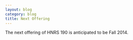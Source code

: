 ```yaml
---
layout: blog
category: blog
title: Next Offering
---
```


The next offering of HNRS 190 is anticipated to be Fall 2014.
